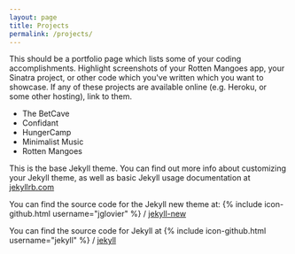 ```yaml
---
layout: page
title: Projects
permalink: /projects/
---
```



This should be a portfolio page which lists some of your coding accomplishments. 
Highlight screenshots of your Rotten Mangoes app, your Sinatra project, or other code which you've written which you want to showcase. 
If any of these projects are available online (e.g. Heroku, or some other hosting), link to them.

- The BetCave
- Confidant
- HungerCamp
- Minimalist Music 
- Rotten Mangoes


This is the base Jekyll theme. You can find out more info about customizing your Jekyll theme, as well as basic Jekyll usage documentation at [jekyllrb.com](http://jekyllrb.com/)

You can find the source code for the Jekyll new theme at:
{% include icon-github.html username="jglovier" %} /
[jekyll-new](https://github.com/jglovier/jekyll-new)

You can find the source code for Jekyll at
{% include icon-github.html username="jekyll" %} /
[jekyll](https://github.com/jekyll/jekyll)
